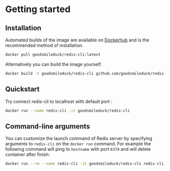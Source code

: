 
# Getting started

## Installation

Automated builds of the image are available on [Dockerhub](https://hub.docker.com/r/goodsmileduck/redis-cli) and is the recommended method of installation.

```bash
docker pull goodsmileduck/redis-cli:latest
```

Alternatively you can build the image yourself.

```bash
docker build -t goodsmileduck/redis-cli github.com/goodsmileduck/redis-cli
```

## Quickstart

Try connect redis-cli to localhost with default port :

```bash
docker run --name redis-cli -it goodsmileduck/redis-cli
```

## Command-line arguments

You can customize the launch command of Redis server by specifying arguments to `redis-cli` on the `docker run` command. For example the following command will ping to `hostname` with port `6379` and will delete container after finish:

```bash
docker run --rm --name redis-cli -it goodsmileduck/redis-cli redis-cli -h hostname -p 6379 ping
```


